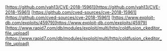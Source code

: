 [https://github.com/vah13/CVE-2018-15961](https://github.com/vah13/CVE-2018-15961)
[https://github.com/cved-sources/cve-2018-15961](https://github.com/cved-sources/cve-2018-15961)
[https://www.exploit-db.com/exploits/45979](https://www.exploit-db.com/exploits/45979)
[https://www.rapid7.com/db/modules/exploit/multi/http/coldfusion_ckeditor_file_upload](https://www.rapid7.com/db/modules/exploit/multi/http/coldfusion_ckeditor_file_upload)
